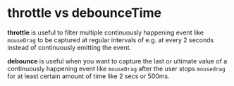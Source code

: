# throttle vs debounceTime

**throttle** is useful to filter multiple continuously happening event like `mouseDrag` to be captured at regular intervals of e.g. at every 2 seconds instead of continuously emitting the event.

**debounce** is useful when you want to capture the last or ultimate value of a continuously happening event like `mouseDrag` after the user stops `mousedrag` for at least certain amount of time like 2 secs or 500ms.

